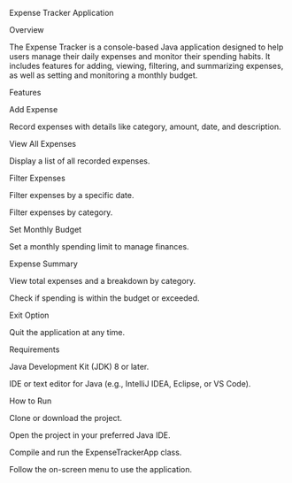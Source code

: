 Expense Tracker Application

Overview

The Expense Tracker is a console-based Java application designed to help users manage their daily expenses and monitor their spending habits. It includes features for adding, viewing, filtering, and summarizing expenses, as well as setting and monitoring a monthly budget.

Features

Add Expense

Record expenses with details like category, amount, date, and description.

View All Expenses

Display a list of all recorded expenses.

Filter Expenses

Filter expenses by a specific date.

Filter expenses by category.

Set Monthly Budget

Set a monthly spending limit to manage finances.

Expense Summary

View total expenses and a breakdown by category.

Check if spending is within the budget or exceeded.

Exit Option

Quit the application at any time.

Requirements

Java Development Kit (JDK) 8 or later.

IDE or text editor for Java (e.g., IntelliJ IDEA, Eclipse, or VS Code).

How to Run

Clone or download the project.

Open the project in your preferred Java IDE.

Compile and run the ExpenseTrackerApp class.

Follow the on-screen menu to use the application.
